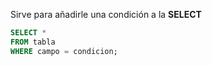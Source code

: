 Sirve para añadirle una condición a la **SELECT**

```SQL
SELECT *
FROM tabla
WHERE campo = condicion;
```
